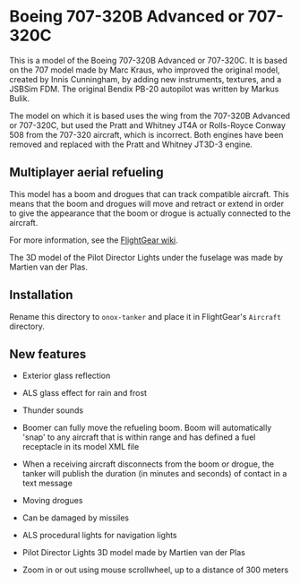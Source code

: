 Boeing 707-320B Advanced or 707-320C
====================================

This is a model of the Boeing 707-320B Advanced or 707-320C. It is based
on the 707 model made by Marc Kraus, who improved the original model, created
by Innis Cunningham, by adding new instruments, textures, and a JSBSim FDM.
The original Bendix PB-20 autopilot was written by Markus Bulik.

The model on which it is based uses the wing from the 707-320B Advanced or
707-320C, but used the Pratt and Whitney JT4A or Rolls-Royce Conway 508 from
the 707-320 aircraft, which is incorrect. Both engines have been removed
and replaced with the Pratt and Whitney JT3D-3 engine.

Multiplayer aerial refueling
----------------------------

This model has a boom and drogues that can track compatible aircraft. This means
that the boom and drogues will move and retract or extend in order to give
the appearance that the boom or drogue is actually connected to the aircraft.

For more information, see the [FlightGear wiki][url-fg-wiki-aar].

The 3D model of the Pilot Director Lights under the fuselage was made by
Martien van der Plas.

Installation
------------

Rename this directory to `onox-tanker` and place it in FlightGear's `Aircraft`
directory.

New features
------------

* Exterior glass reflection

* ALS glass effect for rain and frost

* Thunder sounds

* Boomer can fully move the refueling boom. Boom will automatically 'snap'
  to any aircraft that is within range and has defined a fuel receptacle in
  its model XML file

* When a receiving aircraft disconnects from the boom or drogue, the tanker
  will publish the duration (in minutes and seconds) of contact in a text
  message

* Moving drogues

* Can be damaged by missiles

* ALS procedural lights for navigation lights

* Pilot Director Lights 3D model made by Martien van der Plas

* Zoom in or out using mouse scrollwheel, up to a distance of 300 meters

  [url-fg-wiki-aar]: http://wiki.flightgear.org/Multiplayer_Aerial_refueling
